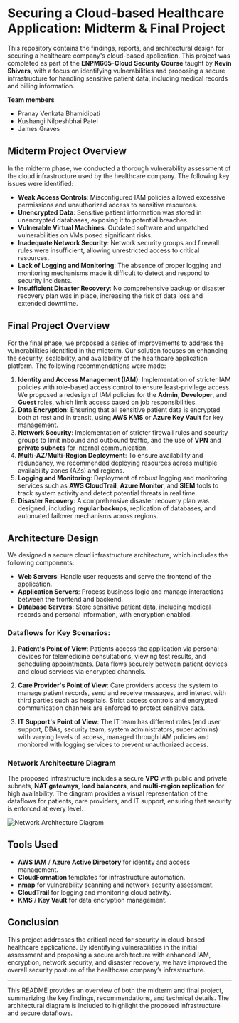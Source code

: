 
# **Securing a Cloud-based Healthcare Application: Midterm & Final Project**

This repository contains the findings, reports, and architectural design for securing a healthcare company's cloud-based application. This project was completed as part of the **ENPM665-Cloud Security Course** taught by **Kevin Shivers**, with a focus on identifying vulnerabilities and proposing a secure infrastructure for handling sensitive patient data, including medical records and billing information.

**Team members**
- Pranay Venkata Bhamidipati 
- Kushangi Nilpeshbhai Patel
- James Graves 

## **Midterm Project Overview**

In the midterm phase, we conducted a thorough vulnerability assessment of the cloud infrastructure used by the healthcare company. The following key issues were identified:

- **Weak Access Controls**: Misconfigured IAM policies allowed excessive permissions and unauthorized access to sensitive resources.
- **Unencrypted Data**: Sensitive patient information was stored in unencrypted databases, exposing it to potential breaches.
- **Vulnerable Virtual Machines**: Outdated software and unpatched vulnerabilities on VMs posed significant risks.
- **Inadequate Network Security**: Network security groups and firewall rules were insufficient, allowing unrestricted access to critical resources.
- **Lack of Logging and Monitoring**: The absence of proper logging and monitoring mechanisms made it difficult to detect and respond to security incidents.
- **Insufficient Disaster Recovery**: No comprehensive backup or disaster recovery plan was in place, increasing the risk of data loss and extended downtime.

## **Final Project Overview**

For the final phase, we proposed a series of improvements to address the vulnerabilities identified in the midterm. Our solution focuses on enhancing the security, scalability, and availability of the healthcare application platform. The following recommendations were made:

1. **Identity and Access Management (IAM)**: Implementation of stricter IAM policies with role-based access control to ensure least-privilege access. We proposed a redesign of IAM policies for the **Admin**, **Developer**, and **Guest** roles, which limit access based on job responsibilities.
2. **Data Encryption**: Ensuring that all sensitive patient data is encrypted both at rest and in transit, using **AWS KMS** or **Azure Key Vault** for key management.
3. **Network Security**: Implementation of stricter firewall rules and security groups to limit inbound and outbound traffic, and the use of **VPN** and **private subnets** for internal communication.
4. **Multi-AZ/Multi-Region Deployment**: To ensure availability and redundancy, we recommended deploying resources across multiple availability zones (AZs) and regions.
5. **Logging and Monitoring**: Deployment of robust logging and monitoring services such as **AWS CloudTrail**, **Azure Monitor**, and **SIEM** tools to track system activity and detect potential threats in real time.
6. **Disaster Recovery**: A comprehensive disaster recovery plan was designed, including **regular backups**, replication of databases, and automated failover mechanisms across regions.

## **Architecture Design**

We designed a secure cloud infrastructure architecture, which includes the following components:

- **Web Servers**: Handle user requests and serve the frontend of the application.
- **Application Servers**: Process business logic and manage interactions between the frontend and backend.
- **Database Servers**: Store sensitive patient data, including medical records and personal information, with encryption enabled.

### **Dataflows for Key Scenarios**:

1. **Patient's Point of View**: Patients access the application via personal devices for telemedicine consultations, viewing test results, and scheduling appointments. Data flows securely between patient devices and cloud services via encrypted channels.
  
2. **Care Provider's Point of View**: Care providers access the system to manage patient records, send and receive messages, and interact with third parties such as hospitals. Strict access controls and encrypted communication channels are enforced to protect sensitive data.

3. **IT Support's Point of View**: The IT team has different roles (end user support, DBAs, security team, system administrators, super admins) with varying levels of access, managed through IAM policies and monitored with logging services to prevent unauthorized access.

### **Network Architecture Diagram**

The proposed infrastructure includes a secure **VPC** with public and private subnets, **NAT gateways**, **load balancers**, and **multi-region replication** for high availability. The diagram provides a visual representation of the dataflows for patients, care providers, and IT support, ensuring that security is enforced at every level.

![Network Architecture Diagram](link_to_diagram)

## **Tools Used**

- **AWS IAM** / **Azure Active Directory** for identity and access management.
- **CloudFormation** templates for infrastructure automation.
- **nmap** for vulnerability scanning and network security assessment.
- **CloudTrail** for logging and monitoring cloud activity.
- **KMS** / **Key Vault** for data encryption management.

## **Conclusion**

This project addresses the critical need for security in cloud-based healthcare applications. By identifying vulnerabilities in the initial assessment and proposing a secure architecture with enhanced IAM, encryption, network security, and disaster recovery, we have improved the overall security posture of the healthcare company’s infrastructure.

---

This README provides an overview of both the midterm and final project, summarizing the key findings, recommendations, and technical details. The architectural diagram is included to highlight the proposed infrastructure and secure dataflows.
